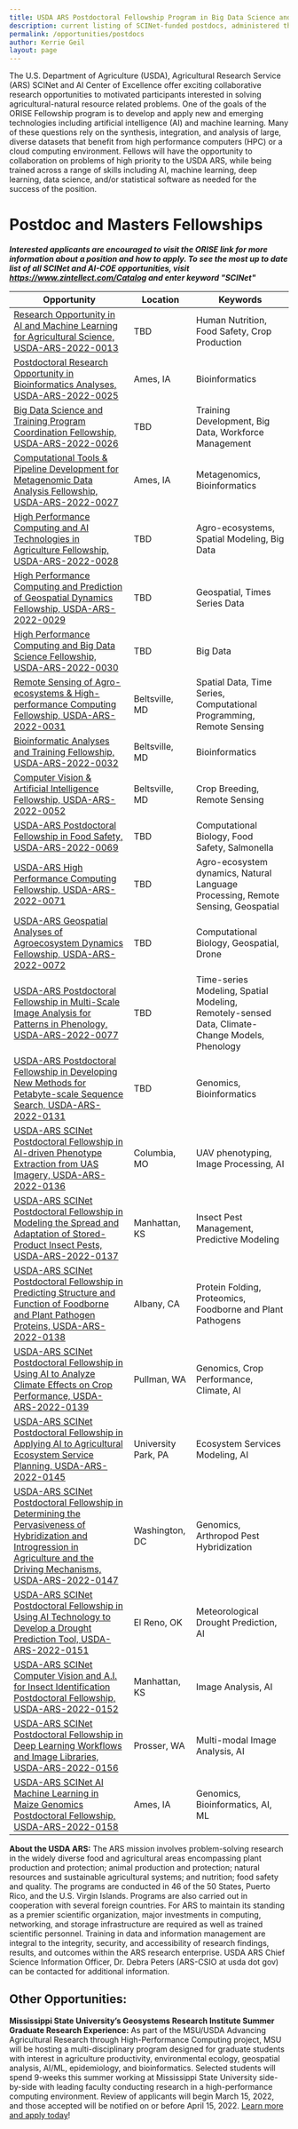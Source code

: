 ```yaml
---
title: USDA ARS Postdoctoral Fellowship Program in Big Data Science and AI Research
description: current listing of SCINet-funded postdocs, administered through ORISE and partner universities
permalink: /opportunities/postdocs
author: Kerrie Geil
layout: page
---
```


The  U.S. Department of Agriculture (USDA), Agricultural Research Service (ARS) SCINet and AI Center of Excellence offer exciting collaborative research opportunities to motivated participants interested in solving agricultural-natural resource related problems. One of the goals of the ORISE Fellowship program is to develop and apply new and emerging technologies including artificial intelligence (AI) and machine learning. Many of these questions rely on the synthesis, integration, and analysis of large,  diverse datasets that benefit from high performance computers (HPC) or a cloud computing environment. Fellows will have the opportunity to collaboration on problems of high priority to the USDA ARS, while being trained across a range of skills including AI, machine learning, deep learning, data science, and/or statistical software as needed for the success of the position.

# Postdoc and Masters Fellowships
_**Interested applicants are encouraged to visit the ORISE link for more information about a position and how to apply. To see the most up to date list of all SCINet and AI-COE opportunities, visit https://www.zintellect.com/Catalog and enter keyword "SCINet"**_ 

| Opportunity | Location | Keywords |
|---|---|---|
| [Research Opportunity in AI and Machine Learning for Agricultural Science, USDA-ARS-2022-0013](https://www.zintellect.com/Opportunity/Details/USDA-ARS-2022-0013) | TBD |  Human Nutrition, Food Safety, Crop Production|
| [Postdoctoral Research Opportunity in Bioinformatics Analyses, USDA-ARS-2022-0025](https://www.zintellect.com/Opportunity/Details/USDA-ARS-2022-0025)|  Ames, IA | Bioinformatics|
| [Big Data Science and Training Program Coordination Fellowship, USDA-ARS-2022-0026](https://www.zintellect.com/Opportunity/Details/USDA-ARS-2022-0026) |  TBD | Training Development, Big Data, Workforce Management |
| [Computational Tools & Pipeline Development for Metagenomic Data Analysis Fellowship, USDA-ARS-2022-0027](https://www.zintellect.com/Opportunity/Details/USDA-ARS-2022-0027) |  Ames, IA | Metagenomics, Bioinformatics  |
| [High Performance Computing and AI Technologies in Agriculture Fellowship, USDA-ARS-2022-0028](https://www.zintellect.com/Opportunity/Details/USDA-ARS-2022-0028) |  TBD | Agro-ecosystems, Spatial Modeling, Big Data |
| [High Performance Computing and Prediction of Geospatial Dynamics Fellowship, USDA-ARS-2022-0029](https://www.zintellect.com/Opportunity/Details/USDA-ARS-2022-0029) |  TBD | Geospatial, Times Series Data |
| [High Performance Computing and Big Data Science Fellowship, USDA-ARS-2022-0030](https://www.zintellect.com/Opportunity/Details/USDA-ARS-2022-0030) | TBD | Big Data |
| [Remote Sensing of Agro-ecosystems & High-performance Computing Fellowship, USDA-ARS-2022-0031](https://www.zintellect.com/Opportunity/Details/USDA-ARS-2022-0031) |  Beltsville, MD | Spatial Data, Time Series, Computational Programming, Remote Sensing |
| [Bioinformatic Analyses and Training Fellowship, USDA-ARS-2022-0032](https://www.zintellect.com/Opportunity/Details/USDA-ARS-2022-0032) |  Beltsville, MD | Bioinformatics |
| [Computer Vision & Artificial Intelligence Fellowship, USDA-ARS-2022-0052](https://www.zintellect.com/Opportunity/Details/USDA-ARS-2022-0052) |  Beltsville, MD | Crop Breeding, Remote Sensing |
| [ USDA-ARS Postdoctoral Fellowship in Food Safety, USDA-ARS-2022-0069](https://www.zintellect.com/Opportunity/Details/USDA-ARS-2022-0069) | TBD| Computational Biology, Food Safety, Salmonella|
| [ USDA-ARS High Performance Computing Fellowship, USDA-ARS-2022-0071](https://www.zintellect.com/Opportunity/Details/USDA-ARS-2022-0071) | TBD| Agro-ecosystem dynamics, Natural Language Processing, Remote Sensing, Geospatial|
| [USDA-ARS Geospatial Analyses of Agroecosystem Dynamics Fellowship, USDA-ARS-2022-0072](https://www.zintellect.com/Opportunity/Details/USDA-ARS-2022-0072) | TBD| Computational Biology, Geospatial, Drone|
| [USDA-ARS Postdoctoral Fellowship in Multi-Scale Image Analysis for Patterns in Phenology, USDA-ARS-2022-0077](https://www.zintellect.com/Opportunity/Details/USDA-ARS-2022-0077) | TBD| Time-series Modeling, Spatial Modeling, Remotely-sensed Data, Climate-Change Models, Phenology|
| [USDA-ARS Postdoctoral Fellowship in Developing New Methods for Petabyte-scale Sequence Search, USDA-ARS-2022-0131](https://www.zintellect.com/Opportunity/Details/USDA-ARS-2022-0131) | TBD| Genomics, Bioinformatics|
| [USDA-ARS SCINet Postdoctoral Fellowship in AI-driven Phenotype Extraction from UAS Imagery, USDA-ARS-2022-0136](https://www.zintellect.com/Opportunity/Details/USDA-ARS-2022-0136) | Columbia, MO | UAV phenotyping, Image Processing, AI |
| [USDA-ARS SCINet Postdoctoral Fellowship in Modeling the Spread and Adaptation of Stored-Product Insect Pests, USDA-ARS-2022-0137](https://www.zintellect.com/Opportunity/Details/USDA-ARS-2022-0137) | Manhattan, KS | Insect Pest Management, Predictive Modeling  |
| [USDA-ARS SCINet Postdoctoral Fellowship in Predicting Structure and Function of Foodborne and Plant Pathogen Proteins, USDA-ARS-2022-0138](https://www.zintellect.com/Opportunity/Details/USDA-ARS-2022-0138) | Albany, CA | Protein Folding, Proteomics, Foodborne and Plant Pathogens |
| [USDA-ARS SCINet Postdoctoral Fellowship in Using AI to Analyze Climate Effects on Crop Performance, USDA-ARS-2022-0139](https://www.zintellect.com/Opportunity/Details/USDA-ARS-2022-0139) | Pullman, WA| Genomics, Crop Performance, Climate, AI |
| [USDA-ARS SCINet Postdoctoral Fellowship in Applying AI to Agricultural Ecosystem Service Planning, USDA-ARS-2022-0145](https://www.zintellect.com/Opportunity/Details/USDA-ARS-2022-0145) | University Park, PA | Ecosystem Services Modeling,  AI |
| [USDA-ARS SCINet Postdoctoral Fellowship in Determining the Pervasiveness of Hybridization and Introgression in Agriculture and the Driving Mechanisms, USDA-ARS-2022-0147](https://www.zintellect.com/Opportunity/Details/USDA-ARS-2022-0147) | Washington, DC | Genomics,  Arthropod Pest Hybridization |
| [USDA-ARS SCINet Postdoctoral Fellowship in Using AI Technology to Develop a Drought Prediction Tool, USDA-ARS-2022-0151](https://www.zintellect.com/Opportunity/Details/USDA-ARS-2022-0151) | El Reno, OK | Meteorological Drought Prediction, AI |
| [USDA-ARS SCINet Computer Vision and A.I. for Insect Identification Postdoctoral Fellowship, USDA-ARS-2022-0152](https://www.zintellect.com/Opportunity/Details/USDA-ARS-2022-0152) | Manhattan, KS | Image Analysis, AI |
| [USDA-ARS SCINet Postdoctoral Fellowship in Deep Learning Workflows and Image Libraries, USDA-ARS-2022-0156](https://www.zintellect.com/Opportunity/Details/USDA-ARS-2022-0156) | Prosser, WA | Multi-modal Image Analysis, AI |
| [USDA-ARS SCINet AI Machine Learning in Maize Genomics Postdoctoral Fellowship, USDA-ARS-2022-0158](https://www.zintellect.com/Opportunity/Details/USDA-ARS-2022-0158) | Ames, IA | Genomics, Bioinformatics, AI, ML |

**About the USDA ARS:** The ARS mission involves problem-solving research in the widely diverse food and agricultural areas encompassing plant production and protection; animal production and protection; natural resources and sustainable agricultural systems; and nutrition; food safety and quality. The programs are conducted in 46 of the 50 States, Puerto Rico, and the U.S. Virgin Islands. Programs are also carried out in cooperation with several foreign countries. For ARS to maintain its standing as a premier scientific organization, major investments in computing, networking, and storage infrastructure are required as well as trained scientific personnel. Training in data and information management are integral to the integrity, security, and accessibility of research findings, results, and outcomes within the ARS research enterprise. USDA ARS Chief Science Information Officer, Dr. Debra Peters (ARS-CSIO at usda dot gov) can be contacted for additional information.


## Other Opportunities:

**Mississippi State University’s Geosystems Research Institute Summer Graduate Research Experience:** As part of the MSU/USDA Advancing Agricultural Research through High-Performance Computing project, MSU will be hosting a multi-disciplinary program designed for graduate students with interest in agriculture productivity, environmental ecology, geospatial analysis, AI/ML, epidemiology, and bioinformatics. Selected students will spend 9-weeks this summer working at Mississippi State University side-by-side with leading faculty conducting research in a high-performance computing environment. Review of applicants will begin March 15, 2022, and those accepted will be notified on or before April 15, 2022. [Learn more and apply today](https://www.gri.msstate.edu/research/aar/SREP/)!




